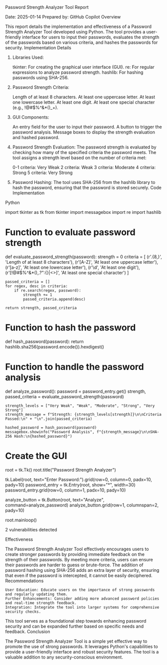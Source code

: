 Password Strength Analyzer Tool Report

Date: 2025-01-14
Prepared by: GitHub Copilot
Overview

This report details the implementation and effectiveness of a Password Strength Analyzer Tool developed using Python. The tool provides a user-friendly interface for users to input their passwords, evaluates the strength of the passwords based on various criteria, and hashes the passwords for security.
Implementation Details

1. Libraries Used:

    tkinter: For creating the graphical user interface (GUI).
    re: For regular expressions to analyze password strength.
    hashlib: For hashing passwords using SHA-256.

2. Password Strength Criteria:

    Length of at least 8 characters.
    At least one uppercase letter.
    At least one lowercase letter.
    At least one digit.
    At least one special character (e.g., !@#$%^&*()_+).

3. GUI Components:

    An entry field for the user to input their password.
    A button to trigger the password analysis.
    Message boxes to display the strength evaluation and hashed password.

4. Password Strength Evaluation:
The password strength is evaluated by checking how many of the specified criteria the password meets. The tool assigns a strength level based on the number of criteria met:

    0-1 criteria: Very Weak
    2 criteria: Weak
    3 criteria: Moderate
    4 criteria: Strong
    5 criteria: Very Strong

5. Password Hashing:
The tool uses SHA-256 from the hashlib library to hash the password, ensuring that the password is stored securely.
Code Implementation

Python

import tkinter as tk
from tkinter import messagebox
import re
import hashlib

# Function to evaluate password strength
def evaluate_password_strength(password):
    strength = 0
    criteria = [
        (r'.{8,}', 'Length of at least 8 characters'),
        (r'[A-Z]', 'At least one uppercase letter'),
        (r'[a-z]', 'At least one lowercase letter'),
        (r'\d', 'At least one digit'),
        (r'[!@#$%^&*(),.?":{}|<>]', 'At least one special character')
    ]
    
    passed_criteria = []
    for regex, desc in criteria:
        if re.search(regex, password):
            strength += 1
            passed_criteria.append(desc)
    
    return strength, passed_criteria

# Function to hash the password
def hash_password(password):
    return hashlib.sha256(password.encode()).hexdigest()

# Function to handle the password analysis
def analyze_password():
    password = password_entry.get()
    strength, passed_criteria = evaluate_password_strength(password)
    
    strength_levels = ["Very Weak", "Weak", "Moderate", "Strong", "Very Strong"]
    strength_message = f"Strength: {strength_levels[strength]}\n\nCriteria Passed:\n" + "\n".join(passed_criteria)
    
    hashed_password = hash_password(password)
    messagebox.showinfo("Password Analysis", f"{strength_message}\n\nSHA-256 Hash:\n{hashed_password}")

# Create the GUI
root = tk.Tk()
root.title("Password Strength Analyzer")

tk.Label(root, text="Enter Password:").grid(row=0, column=0, padx=10, pady=10)
password_entry = tk.Entry(root, show="*", width=30)
password_entry.grid(row=0, column=1, padx=10, pady=10)

analyze_button = tk.Button(root, text="Analyze", command=analyze_password)
analyze_button.grid(row=1, columnspan=2, pady=10)

root.mainloop()

2 vulnerabilities detected

Effectiveness

The Password Strength Analyzer Tool effectively encourages users to create stronger passwords by providing immediate feedback on the strength of their passwords. By meeting more criteria, users can ensure their passwords are harder to guess or brute-force. The addition of password hashing using SHA-256 adds an extra layer of security, ensuring that even if the password is intercepted, it cannot be easily deciphered.
Recommendations

    User Education: Educate users on the importance of strong passwords and regularly updating them.
    Further Enhancements: Consider adding more advanced password policies and real-time strength feedback.
    Integration: Integrate the tool into larger systems for comprehensive security checks.

This tool serves as a foundational step towards enhancing password security and can be expanded further based on specific needs and feedback.
Conclusion

The Password Strength Analyzer Tool is a simple yet effective way to promote the use of strong passwords. It leverages Python's capabilities to provide a user-friendly interface and robust security features. The tool is a valuable addition to any security-conscious environment.
